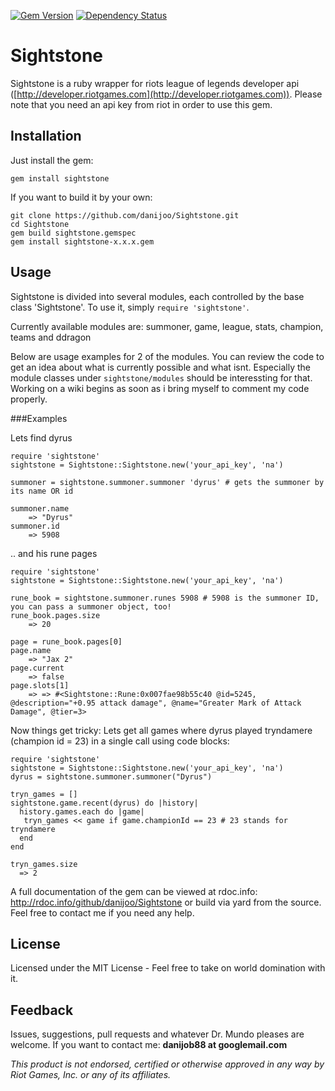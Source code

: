 [![Gem Version](https://badge.fury.io/rb/sightstone.png)](http://badge.fury.io/rb/sightstone)
[![Dependency Status](https://gemnasium.com/danijoo/Sightstone.svg)](https://gemnasium.com/danijoo/Sightstone)


Sightstone
=======

Sightstone is a ruby wrapper for riots league of legends developer api ([http://developer.riotgames.com](http://developer.riotgames.com)). Please note that you need an api key from riot in order to use this gem.


Installation
-------
Just install the gem:
```
gem install sightstone
```

If you want to build it by your own:
```
git clone https://github.com/danijoo/Sightstone.git
cd Sightstone
gem build sightstone.gemspec
gem install sightstone-x.x.x.gem
```

Usage
-------
Sightstone is divided into several modules, each controlled by the base class 'Sightstone'. To use it, simply `require 'sightstone'`.

Currently available modules are:
  summoner, game, league, stats, champion, teams and ddragon
  
Below are usage examples for 2 of the modules. You can review the code to get an idea about what is currently possible and what isnt. Especially the module classes under `sightstone/modules` should be interessting for that. Working on a wiki begins as soon as i bring myself to comment my code properly.

###Examples

Lets find dyrus

```
require 'sightstone'
sightstone = Sightstone::Sightstone.new('your_api_key', 'na')

summoner = sightstone.summoner.summoner 'dyrus' # gets the summoner by its name OR id

summoner.name
    => "Dyrus"
summoner.id
    => 5908
```

.. and his rune pages

``` 
require 'sightstone'
sightstone = Sightstone::Sightstone.new('your_api_key', 'na')

rune_book = sightstone.summoner.runes 5908 # 5908 is the summoner ID, you can pass a summoner object, too!
rune_book.pages.size
    => 20
    
page = rune_book.pages[0]
page.name
    => "Jax 2"
page.current
    => false
page.slots[1]
    => => #<Sightstone::Rune:0x007fae98b55c40 @id=5245, @description="+0.95 attack damage", @name="Greater Mark of Attack Damage", @tier=3>
```

Now things get tricky:
Lets get all games where dyrus played tryndamere (champion id = 23) in a single call using code blocks:

```
require 'sightstone'
sightstone = Sightstone::Sightstone.new('your_api_key', 'na')
dyrus = sightstone.summoner.summoner("Dyrus")

tryn_games = []
sightstone.game.recent(dyrus) do |history|
  history.games.each do |game|
   tryn_games << game if game.championId == 23 # 23 stands for tryndamere 
  end
end

tryn_games.size
  => 2
```

A full documentation of the gem can be viewed at rdoc.info: http://rdoc.info/github/danijoo/Sightstone or build via yard from the source.
Feel free to contact me if you need any help.


License
-------
Licensed under the MIT License - Feel free to take on world domination with it.

Feedback
-------
Issues, suggestions, pull requests and whatever Dr. Mundo pleases are welcome.
If you want to contact me: __danijob88 at googlemail.com__



_This product is not endorsed, certified or otherwise approved in any way by Riot Games, Inc. or any of its affiliates._
